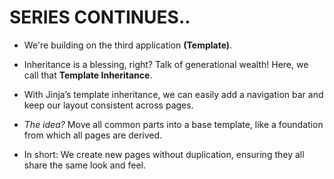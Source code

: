# **SERIES CONTINUES..**
- We're building on the third application **(Template)**.

- Inheritance is a blessing, right? Talk of generational wealth! Here, we call that **Template Inheritance**.

- With Jinja’s template inheritance, we can easily add a navigation bar and keep our layout consistent across pages.

- *The idea?* Move all common parts into a base template, like a foundation from which all pages are derived. 

- In short: We create new pages without duplication, ensuring they all share the same look and feel.
